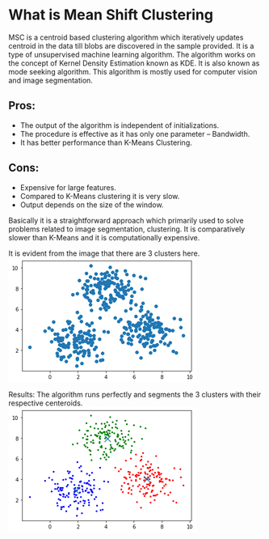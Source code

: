 <h1>What is Mean Shift Clustering</h1>
MSC is a centroid based clustering algorithm which iteratively updates centroid in the data till blobs are discovered in the sample provided. It is a type of unsupervised machine learning algorithm. The algorithm works on the concept of Kernel Density Estimation known as KDE. It is also known as mode seeking algorithm.
This algorithm is mostly used for computer vision and image segmentation.

<h2>Pros:</h2>
<ul>
  <li>The output of the algorithm is independent of initializations.</li>
  <li>The procedure is effective as it has only one parameter – Bandwidth.</li>
  <li>It has better performance than K-Means Clustering.</li>
</ul>

<h2>Cons:</h2>
<ul>
  <li>Expensive for large features.</li>
  <li>Compared to K-Means clustering it is very slow.</li>
  <li>Output depends on the size of the window.</li>
</ul>

Basically it is a straightforward approach which primarily used to solve problems related to image segmentation, clustering. It is comparatively slower than K-Means and it is computationally expensive.

It is evident from the image that there are 3 clusters here.
<img src="images/before.png" align="middle">


Results:
The algorithm runs perfectly and segments the 3 clusters with their respective centeroids.
<img src="images/after.png" align="middle">

